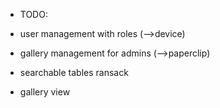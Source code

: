 - TODO:

- user management with roles (-->device)
- gallery management for admins (-->paperclip)
- searchable tables ransack
- gallery view